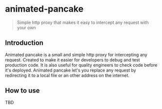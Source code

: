 # animated-pancake

> Simple http proxy that makes it easy to intercept any request with your own

## Introduction

Animated pancake is a small and simple http proxy for intercepting any request. Created to make it easier for developers to debug and test production code. It is also useful for quality engineers to check code before it's deployed. Animated pancake let's you replace any request by redirecting it to a local file or an other address on the internet.

## How to use

TBD
